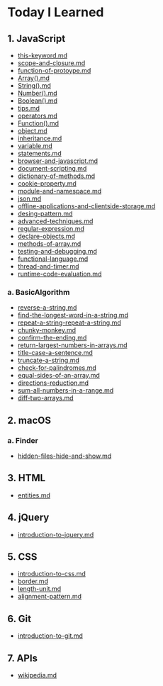 # Today I Learned


## 1. JavaScript
- [this-keyword.md](http://til.wiki.dev/JavaScript/this-keyword)
- [scope-and-closure.md](http://til.wiki.dev/JavaScript/scope-and-closure)
- [function-of-protoype.md](http://til.wiki.dev/JavaScript/function-of-protoype)
- [Array().md](http://til.wiki.dev/JavaScript/Array())
- [String().md](http://til.wiki.dev/JavaScript/String())
- [Number().md](http://til.wiki.dev/JavaScript/Number())
- [Boolean().md](http://til.wiki.dev/JavaScript/Boolean())
- [tips.md](http://til.wiki.dev/JavaScript/tips)
- [operators.md](http://til.wiki.dev/JavaScript/operators)
- [Function().md](http://til.wiki.dev/JavaScript/Function())
- [object.md](http://til.wiki.dev/JavaScript/object)
- [inheritance.md](http://til.wiki.dev/JavaScript/inheritance)
- [variable.md](http://til.wiki.dev/JavaScript/variable)
- [statements.md](http://til.wiki.dev/JavaScript/statements)
- [browser-and-javascript.md](http://til.wiki.dev/JavaScript/browser-and-javascript)
- [document-scripting.md](http://til.wiki.dev/JavaScript/document-scripting)
- [dictionary-of-methods.md](http://til.wiki.dev/JavaScript/dictionary-of-methods)
- [cookie-property.md](http://til.wiki.dev/JavaScript/cookie-property)
- [module-and-namespace.md](http://til.wiki.dev/JavaScript/module-and-namespace)
- [json.md](http://til.wiki.dev/JavaScript/json)
- [offline-applications-and-clientside-storage.md](http://til.wiki.dev/JavaScript/offline-applications-and-clientside-storage)
- [desing-pattern.md](http://til.wiki.dev/JavaScript/design-pattern)
- [advanced-techniques.md](http://til.wiki.dev/JavaScript/advanced-techniques)
- [regular-expression.md](http://til.wiki.dev/JavaScript/regular-expression)
- [declare-objects.md](http://til.wiki.dev/JavaScript/declare-objects)
- [methods-of-array.md](http://til.wiki.dev/JavaScript/methods-of-array)
- [testing-and-debugging.md](http://til.wiki.dev/JavaScript/testing-and-debugging)
- [functional-language.md](http://til.wiki.dev/JavaScript/functional-language)
- [thread-and-timer.md](http://til.wiki.dev/JavaScript/thread-and-timer)
- [runtime-code-evaluation.md](http://til.wiki.dev/JavaScript/runtime-code-evaluation)

### a. BasicAlgorithm
- [reverse-a-string.md](http://til.wiki.dev/JavaScript/BasicAlgorithm/reverse-a-string)
- [find-the-longest-word-in-a-string.md](http://til.wiki.dev/JavaScript/BasicAlgorithm/find-the-longest-word-in-a-string)
- [repeat-a-string-repeat-a-string.md](http://til.wiki.dev/JavaScript/BasicAlgorithm/repeat-a-string-repeat-a-string)
- [chunky-monkey.md](http://til.wiki.dev/JavaScript/BasicAlgorithm/chunky-monkey)
- [confirm-the-ending.md](http://til.wiki.dev/JavaScript/BasicAlgorithm/confirm-the-ending)
- [return-largest-numbers-in-arrays.md](http://til.wiki.dev/JavaScript/BasicAlgorithm/return-largest-numbers-in-arrays)
- [title-case-a-sentence.md](http://til.wiki.dev/JavaScript/BasicAlgorithm/title-case-a-sentence)
- [truncate-a-string.md](http://til.wiki.dev/JavaScript/BasicAlgorithm/truncate-a-string)
- [check-for-palindromes.md](http://til.wiki.dev/JavaScript/BasicAlgorithm/check-for-palindromes)
- [equal-sides-of-an-array.md](http://til.wiki.dev/JavaScript/BasicAlgorithm/equal-sides-of-an-array)
- [directions-reduction.md](http://til.wiki.dev/JavaScript/BasicAlgorithm/directions-reduction)
- [sum-all-numbers-in-a-range.md](http://til.wiki.dev/JavaScript/BasicAlgorithm/sum-all-numbers-in-a-range)
- [diff-two-arrays.md](http://til.wiki.dev/JavaScript/BasicAlgorithm/diff-two-arrays)

## 2. macOS

###  a. Finder
- [hidden-files-hide-and-show.md](http://til.wiki.dev/macOS/Finder/hidden-files-hide-and-show)


## 3. HTML
- [entities.md](http://til.wiki.dev/HTML/entities)


## 4. jQuery
- [introduction-to-jquery.md](http://til.wiki.dev/jQuery/introduction-to-jquery)


## 5. CSS
- [introduction-to-css.md](http://til.wiki.dev/CSS/introduction-to-css)
- [border.md](http://til.wiki.dev/CSS/border)
- [length-unit.md](http://til.wiki.dev/CSS/length-unit)
- [alignment-pattern.md](http://til.wiki.dev/CSS/alignment-pattern)


## 6. Git
- [introduction-to-git.md](http://til.wiki.dev/Git/introduction-to-git)


## 7. APIs
- [wikipedia.md](http://til.wiki.dev/APIs/wikipedia)
